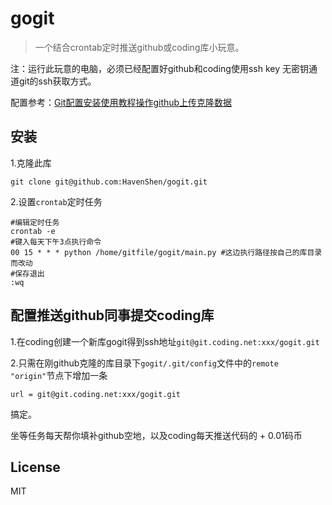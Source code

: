 # gogit

> 一个结合crontab定时推送github或coding库小玩意。

注：运行此玩意的电脑，必须已经配置好github和coding使用ssh key 无密钥通道git的ssh获取方式。

配置参考：[Git配置安装使用教程操作github上传克隆数据](http://www.cnblogs.com/havenshen/p/3493522.html)

## 安装

1.克隆此库
  
  ```shell
  git clone git@github.com:HavenShen/gogit.git
  ```

2.设置`crontab`定时任务

  ```shell
  #编辑定时任务
  crontab -e
  #键入每天下午3点执行命令
  00 15 * * * python /home/gitfile/gogit/main.py #这边执行路径按自己的库目录而改动
  #保存退出
  :wq
  ```
  
## 配置推送github同事提交coding库

1.在coding创建一个新库gogit得到ssh地址`git@git.coding.net:xxx/gogit.git`

2.只需在刚github克隆的库目录下`gogit/.git/config`文件中的`remote "origin"`节点下增加一条

  ```shell
  url = git@git.coding.net:xxx/gogit.git
  ```

搞定。

坐等任务每天帮你填补github空地，以及coding每天推送代码的 + 0.01码币

## License

MIT
